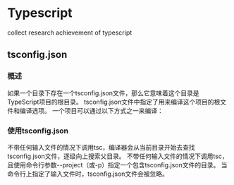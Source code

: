 # Typescript
collect research achievement of typescript


## tsconfig.json

### 概述
如果一个目录下存在一个tsconfig.json文件，那么它意味着这个目录是TypeScript项目的根目录。 tsconfig.json文件中指定了用来编译这个项目的根文件和编译选项。 一个项目可以通过以下方式之一来编译：

### 使用tsconfig.json
不带任何输入文件的情况下调用tsc，编译器会从当前目录开始去查找tsconfig.json文件，逐级向上搜索父目录。
不带任何输入文件的情况下调用tsc，且使用命令行参数--project（或-p）指定一个包含tsconfig.json文件的目录。
当命令行上指定了输入文件时，tsconfig.json文件会被忽略。
